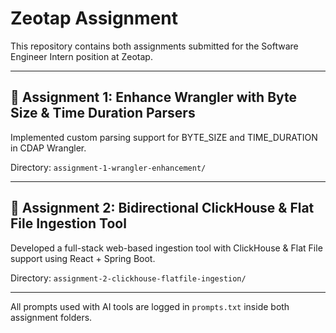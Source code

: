 # Zeotap Assignment

This repository contains both assignments submitted for the Software Engineer Intern position at Zeotap.

---

## 📘 Assignment 1: Enhance Wrangler with Byte Size & Time Duration Parsers

Implemented custom parsing support for BYTE_SIZE and TIME_DURATION in CDAP Wrangler.

Directory: `assignment-1-wrangler-enhancement/`

---

## 🧩 Assignment 2: Bidirectional ClickHouse & Flat File Ingestion Tool

Developed a full-stack web-based ingestion tool with ClickHouse & Flat File support using React + Spring Boot.

Directory: `assignment-2-clickhouse-flatfile-ingestion/`

---

All prompts used with AI tools are logged in `prompts.txt` inside both assignment folders.
